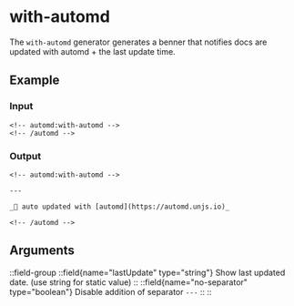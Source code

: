 # with-automd

The `with-automd` generator generates a benner that notifies docs are updated with automd + the last update time.

## Example

<!-- automd:example generator=with-automd -->

### Input

    <!-- automd:with-automd -->
    <!-- /automd -->

### Output

    <!-- automd:with-automd -->

    ---

    _🤖 auto updated with [automd](https://automd.unjs.io)_

    <!-- /automd -->

<!-- /automd -->

## Arguments

::field-group
    ::field{name="lastUpdate" type="string"}
    Show last updated date. (use string for static value)
    ::
    ::field{name="no-separator" type="boolean"}
    Disable addition of separator `---`
    ::
::
